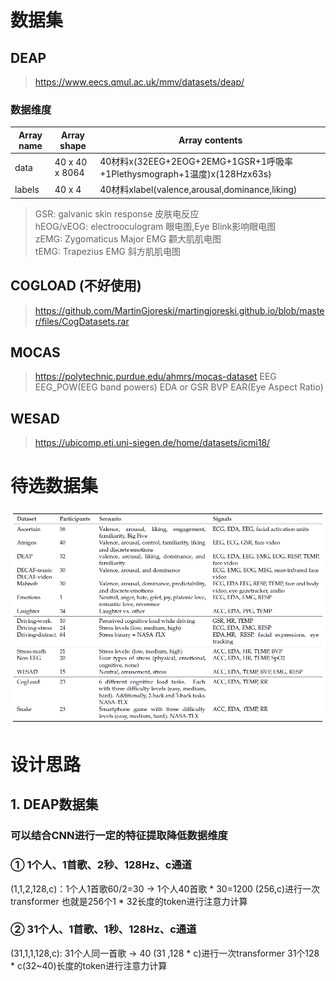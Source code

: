 # 数据集
## DEAP
  > https://www.eecs.qmul.ac.uk/mmv/datasets/deap/
### 数据维度
Array name|Array shape|Array contents
---|---|---
data|40 x 40 x 8064|40材料x(32EEG+2EOG+2EMG+1GSR+1呼吸率+1Plethysmograph+1温度)x(128Hzx63s)
labels|40 x 4|40材料xlabel(valence,arousal,dominance,liking)
> GSR: galvanic skin response 皮肤电反应  
> hEOG/vEOG: electrooculogram 眼电图,Eye Blink影响眼电图  
> zEMG: Zygomaticus Major EMG 颧大肌肌电图  
> tEMG: Trapezius EMG 斜方肌肌电图  
## COGLOAD (不好使用)
  > https://github.com/MartinGjoreski/martingjoreski.github.io/blob/master/files/CogDatasets.rar
## MOCAS
> https://polytechnic.purdue.edu/ahmrs/mocas-dataset
> EEG
> EEG_POW(EEG band powers)
> EDA or GSR
> BVP
> EAR(Eye Aspect Ratio)
## WESAD
  > https://ubicomp.eti.uni-siegen.de/home/datasets/icmi18/
# 待选数据集
  <img src="/datasets.jpg" width="800" /> 

# 设计思路
## 1. DEAP数据集
### 可以结合CNN进行一定的特征提取降低数据维度
### ① 1个人、1首歌、2秒、128Hz、c通道  
  (1,1,2,128,c)：1个人1首歌60/2=30 -> 1个人40首歌 * 30=1200
  (256,c)进行一次transformer 也就是256个1 * 32长度的token进行注意力计算 
### ② 31个人、1首歌、1秒、128Hz、c通道
  (31,1,1,128,c): 31个人同一首歌 -> 40 
  (31 ,128 * c)进行一次transformer 31个128 * c(32~40)长度的token进行注意力计算